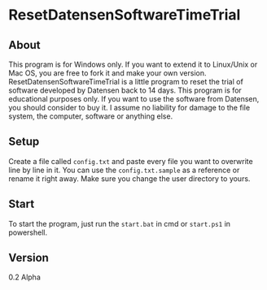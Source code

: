 # ResetDatensenSoftwareTimeTrial

## About
This program is for Windows only. If you want to extend it to Linux/Unix or Mac OS, you are free to fork it and make your own version.
ResetDatensenSoftwareTimeTrial is a little program to reset the trial of software developed by Datensen back to 14 days.
This program is for educational purposes only. If you want to use the software from Datensen, you should consider to buy it.
I assume no liability for damage to the file system, the computer, software or anything else.

## Setup
Create a file called `config.txt` and paste every file you want to overwrite line by line in it.
You can use the `config.txt.sample` as a reference or rename it right away. Make sure you change the user directory to yours.

## Start
To start the program, just run the `start.bat` in cmd or `start.ps1` in powershell.

## Version
0.2 Alpha